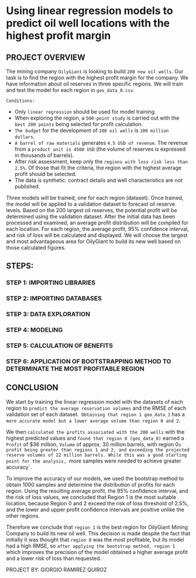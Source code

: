 # Using linear regression models to predict oil well locations with the highest profit margin

## PROJECT OVERVIEW

The mining company `OilyGiant` is looking to build `200 new oil wells`. Our task is to find the region with the highest profit margin for the company. We have information about oil reserves in three specific regions. We will train and test the model for each region in `geo_data_0.csv`.

`Conditions:`
- Only `linear regression` should be used for model training.
- When exploring the region, a `500-point study` is carried out with the `best 200 points` being selected for profit calculation.
- `The budget` for the development of `200 oil wells` is `100 million dollars`.
- `A barrel of raw materials` generates `4.5 USD of revenue`. The revenue from a `product unit is 4500 USD` (the volume of reserves is expressed in thousands of barrels).
- After risk assessment, keep only the `regions with loss risk less than 2.5%`. Of those that fit the criteria, the region with the highest average profit should be selected.
- The data is synthetic: contract details and well characteristics are not published.

Three models will be trained, one for each region (dataset). Once trained, the model will be applied to a validation dataset to forecast oil reserve levels. Based on the 200 largest oil reserves, the potential profit will be determined using the validation dataset. After the initial data has been processed and examined, an average profit distribution will be compiled for each location. For each region, the average profit, 95% confidence interval, and risk of loss will be calculated and displayed. We will choose the largest and most advantageous area for OilyGiant to build its new well based on those calculated figures.


## STEPS:

### STEP 1: IMPORTING LIBRARIES

### STEP 2: IMPORTING DATABASES

### STEP 3: DATA EXPLORATION

### STEP 4: MODELING

### STEP 5: CALCULATION OF BENEFITS

### STEP 6: APPLICATION OF BOOTSTRAPPING METHOD TO DETERMINATE THE MOST PROFITABLE REGION


## CONCLUSION

We start by training the linear regression model with the datasets of each region to `predict the average reservation volumes` and the RMSE of each validation set of each dataset.` Obtaining that region 1 geo_data_1` has a `more accurate model but a lower average volume than region 0 and 2`.

We then `calculated the profits associated with the 200 wells` with the highest predicted values ​​and `found that region 0 (geo_data_0)` earned a `Profit` of $36 million, `Volume` of approx. 30 million barrels, with region 0`s profit being greater than regions 1 and 2, and exceeding the projected reserve volumes of 22 million barrels. While this was a good starting point for the analysis, `more samples were needed to achieve greater accuracy`.

To improve the accuracy of our models, we used the bootstrap method to obtain 1000 samples and determine the distribution of profits for each region. Using the resulting average profit, the 95% confidence interval, and the risk of loss values, we concluded that Region 1 is the most suitable location, because Region 0 and 2 exceed the risk of loss threshold of 2.5%, and the lower and upper profit confidence intervals are positive unlike the other regions.

Therefore we conclude that `region 1` is the best region for OilyGiant Mining Company to build its new oil well. This decision is made despite the fact that initially it was thought that `region 0` was the most profitable, but its model had a high RMSE, so `after applying the bootstrap method, region 1` which improves the precision of the model obtained a higher average profit and a lower risk of loss than requested.

PROJECT BY: GIORGIO RAMIREZ QUIROZ
